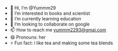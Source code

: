 - 👋 Hi, I’m @Yummm29
- 👀 I’m interested in books and scientist
- 🌱 I’m currently learning education
- 💞️ I’m looking to collaborate on google
- 📫 How to reach me yummm2293@gmai.com
- 😄 Pronouns: her
- ⚡ Fun fact: i like tea and making some tea blends

<!---
Yummm29/Yummm29 is a ✨ special ✨ repository because its `README.md` (this file) appears on your GitHub profile.
You can click the Preview link to take a look at your changes.
--->
